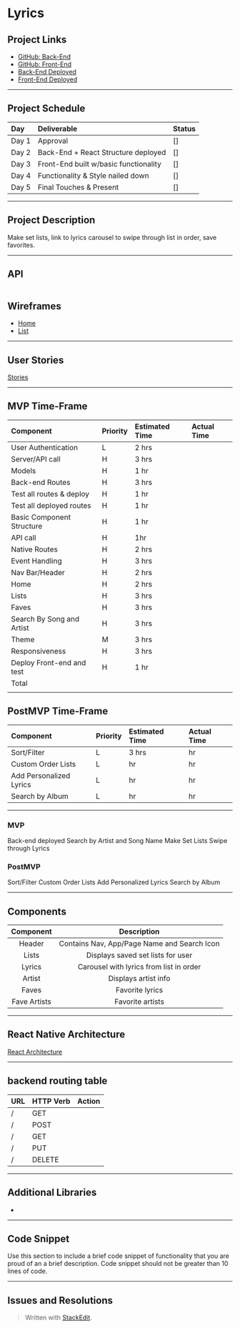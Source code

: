 
# Lyrics

## Project Links

- [GitHub: Back-End](https://github.com/tonim99/lyrics-backend)
- [GitHub: Front-End](url)
- [Back-End Deployed](url)
- [Front-End Deployed](url)

---

## Project Schedule

| Day   | Deliverable                                          | Status |
| :---- | :--------------------------------------------------- | :----- |
| Day 1 | Approval                                             | []     |
| Day 2 | Back-End + React Structure  deployed                 | []     |
| Day 3 | Front-End built w/basic functionality                | []     |
| Day 4 | Functionality & Style nailed down                    | []     |
| Day 5 | Final Touches & Present                              | []     |


---

## Project Description
Make set lists, link to lyrics carousel to swipe through list in order, save favorites. 
 

---
## API



```

```

## Wireframes 
- [Home](https://res.cloudinary.com/dir27p6mf/image/upload/v1605817950/Home.heic)
- [List](https://res.cloudinary.com/dir27p6mf/image/upload/v1605817950/List%20View.heic)
---

## User Stories
[Stories](https://res.cloudinary.com/dir27p6mf/image/upload/v1605817949/User%20Stories.heic)

---
## MVP Time-Frame

| Component                      | Priority | Estimated Time | Actual Time |
| :----------------------------- | :------- | :------------- | :---------- |
| User Authentication | L | 2 hrs |  |
| Server/API call | H | 3 hrs |  |
| Models | H | 1 hr |   |
| Back-end Routes | H | 3 hrs |  |
| Test all routes & deploy| H | 1 hr |  |
| Test all deployed routes | H | 1 hr |  |
| Basic Component Structure | H | 1 hr |  |
| API call | H | 1hr |  |
| Native Routes | H | 2 hrs |  |
| Event Handling | H | 3 hrs |  |
| Nav Bar/Header | H | 2 hrs |  |
| Home | H | 2 hrs |  |
| Lists | H | 3 hrs |  |
| Faves | H | 3 hrs |  |
| Search By Song and Artist | H | 3 hrs |  |
| Theme | M | 3 hrs |  |
| Responsiveness | H | 3 hrs |  |
| Deploy Front-end and test| H | 1 hr |  |
| Total |  |   |  |
|  |  |  |  |

## PostMVP Time-Frame

| Component                              | Priority | Estimated Time | Actual Time |
| :------------------------------------- | :------- | :------------- | :---------- |
| Sort/Filter | L | 3 hrs |  hr |
| Custom Order Lists | L |  hr | hr |
| Add Personalized Lyrics | L | hr | hr |
| Search by Album | L | hr | hr |



---


### MVP

Back-end deployed 
Search by Artist and Song Name
Make Set Lists
Swipe through Lyrics


### PostMVP

Sort/Filter
Custom Order Lists
Add Personalized Lyrics
Search by Album

---

## Components

| Component             |                     Description                      |
| :------------:        | :--------------------------------------------------: |
| Header              	| Contains Nav, App/Page Name and Search Icon                      |
| Lists   				| Displays saved set lists for user |
| Lyrics                | Carousel with lyrics from list in order |
| Artist                | Displays artist info|
| Faves                 | Favorite lyrics   |
| Fave Artists          | Favorite artists   |


---

## React Native Architecture

[React Architecture](https://docs.google.com/drawings/d/1hdi7HHpH4IWeQ0OblFqZ5LiTUXQupILW-w3ly4CvClA/edit?usp=sharing)

---

## backend routing table
| **URL** | **HTTP Verb** | Action |
|------------|-------------|-------------|
| /      | GET       |  
| /      | POST      |  
| /      | GET       | 
| /      | PUT       | 
| /      | DELETE    | 

---
## Additional Libraries

 - 

---

## Code Snippet

Use this section to include a brief code snippet of functionality that you are proud of an a brief description. Code snippet should not be greater than 10 lines of code.



---

## Issues and Resolutions



> Written with [StackEdit](https://stackedit.io/).
